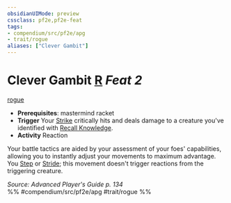 ```yaml
---
obsidianUIMode: preview
cssclass: pf2e,pf2e-feat
tags:
- compendium/src/pf2e/apg
- trait/rogue
aliases: ["Clever Gambit"]
---
```

# Clever Gambit  [R](/rules/core-rulebook/chapter-9-playing-the-game.md#Actions "Reaction") *Feat 2*  
[rogue](/rules/traits/rogue.md)  

- **Prerequisites**: mastermind racket
- **Trigger** Your [Strike](/rules/actions/strike.md) critically hits and deals damage to a creature you've identified with [Recall Knowledge](/rules/actions/recall-knowledge.md).
- **Activity** Reaction

Your battle tactics are aided by your assessment of your foes' capabilities, allowing you to instantly adjust your movements to maximum advantage. You [Step](/rules/actions/step.md) or [Stride](/rules/actions/stride.md); this movement doesn't trigger reactions from the triggering creature.

*Source: Advanced Player's Guide p. 134*  
%% #compendium/src/pf2e/apg #trait/rogue %%